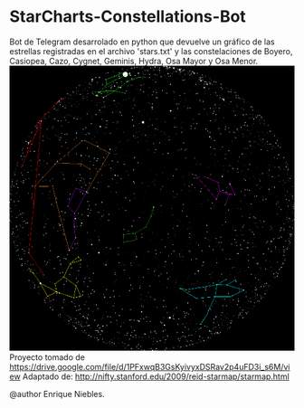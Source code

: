 # StarCharts-Constellations-Bot
Bot de Telegram desarrolado en python que devuelve un gráfico de las estrellas registradas en el archivo 'stars.txt' y las constelaciones de Boyero, Casiopea, Cazo, Cygnet, Geminis, Hydra, Osa Mayor y Osa Menor. 
![Prueba del programa](https://github.com/esacon/StarCharts-Constellations-Bot/blob/master/Chart/Images/space.png)
Proyecto tomado de https://drive.google.com/file/d/1PFxwqB3GsKyivyxDSRav2p4uFD3i_s6M/view
Adaptado de: http://nifty.stanford.edu/2009/reid-starmap/starmap.html

@author Enrique Niebles.
